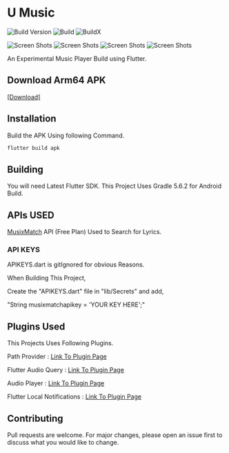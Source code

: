 # U Music

![Build Version](https://img.shields.io/badge/V-2.5-brightgreen)
![Build](https://img.shields.io/badge/Status-Stable-brightgreen)
![BuildX](https://img.shields.io/badge/FlutterChannel-Stable-blue)


![Screen Shots](https://raw.githubusercontent.com/SrilalS/U-Music/master/Screenshots/S1.png?raw=true)
![Screen Shots](https://raw.githubusercontent.com/SrilalS/U-Music/master/Screenshots/S2.png?raw=true)
![Screen Shots](https://raw.githubusercontent.com/SrilalS/U-Music/master/Screenshots/S3.png?raw=true)
![Screen Shots](https://raw.githubusercontent.com/SrilalS/U-Music/master/Screenshots/S4.png?raw=true)


An Experimental Music Player Build using Flutter.

## Download Arm64 APK

[[Download]](https://github.com/SrilalS/U-Music/releases/)


## Installation

Build the APK Using following Command.


```bash
flutter build apk
```
## Building
You will need Latest Flutter SDK.
This Project Uses Gradle 5.6.2 for Android Build.

## APIs USED
[MusixMatch](https://developer.musixmatch.com/) API (Free Plan) Used to Search for Lyrics.

### API KEYS
APIKEYS.dart is gitIgnored for obvious Reasons.

When Building This Project,

Create the "APIKEYS.dart" file in "lib/Secrets" and add,

"String musixmatchapikey = 'YOUR KEY HERE';"

## Plugins Used
This Projects Uses Following Plugins.

Path Provider : [Link To Plugin Page](https://pub.dev/packages/path_provider)

Flutter Audio Query : [Link To Plugin Page](https://pub.dev/packages/flutter_audio_query)

Audio Player : [Link To Plugin Page](https://pub.dev/packages/audioplayer)

Flutter Local Notifications : [Link To Plugin Page](https://pub.dev/packages/flutter_local_notifications)

## Contributing
Pull requests are welcome. For major changes, please open an issue first to discuss what you would like to change.
